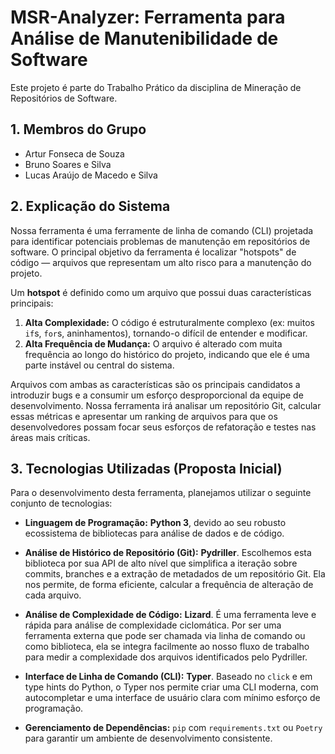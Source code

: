 # MSR-Analyzer: Ferramenta para Análise de Manutenibilidade de Software

Este projeto é parte do Trabalho Prático da disciplina de Mineração de Repositórios de Software.

## 1. Membros do Grupo

* Artur Fonseca de Souza
* Bruno Soares e Silva
* Lucas Araújo de Macedo e Silva

## 2. Explicação do Sistema

Nossa ferramenta é uma ferramente de linha de comando (CLI) projetada para identificar potenciais problemas de manutenção em repositórios de software. O principal objetivo da ferramenta é localizar "hotspots" de código — arquivos que representam um alto risco para a manutenção do projeto.

Um **hotspot** é definido como um arquivo que possui duas características principais:
1.  **Alta Complexidade:** O código é estruturalmente complexo (ex: muitos `if`s, `for`s, aninhamentos), tornando-o difícil de entender e modificar.
2.  **Alta Frequência de Mudança:** O arquivo é alterado com muita frequência ao longo do histórico do projeto, indicando que ele é uma parte instável ou central do sistema.

Arquivos com ambas as características são os principais candidatos a introduzir bugs e a consumir um esforço desproporcional da equipe de desenvolvimento. Nossa ferramenta irá analisar um repositório Git, calcular essas métricas e apresentar um ranking de arquivos para que os desenvolvedores possam focar seus esforços de refatoração e testes nas áreas mais críticas.

## 3. Tecnologias Utilizadas (Proposta Inicial)

Para o desenvolvimento desta ferramenta, planejamos utilizar o seguinte conjunto de tecnologias:

* **Linguagem de Programação:** **Python 3**, devido ao seu robusto ecossistema de bibliotecas para análise de dados e de código.

* **Análise de Histórico de Repositório (Git):** **Pydriller**. Escolhemos esta biblioteca por sua API de alto nível que simplifica a iteração sobre commits, branches e a extração de metadados de um repositório Git. Ela nos permite, de forma eficiente, calcular a frequência de alteração de cada arquivo.

* **Análise de Complexidade de Código:** **Lizard**. É uma ferramenta leve e rápida para análise de complexidade ciclomática. Por ser uma ferramenta externa que pode ser chamada via linha de comando ou como biblioteca, ela se integra facilmente ao nosso fluxo de trabalho para medir a complexidade dos arquivos identificados pelo Pydriller.

* **Interface de Linha de Comando (CLI):** **Typer**. Baseado no `click` e em type hints do Python, o Typer nos permite criar uma CLI moderna, com autocompletar e uma interface de usuário clara com mínimo esforço de programação.

* **Gerenciamento de Dependências:** `pip` com `requirements.txt` ou `Poetry` para garantir um ambiente de desenvolvimento consistente.
